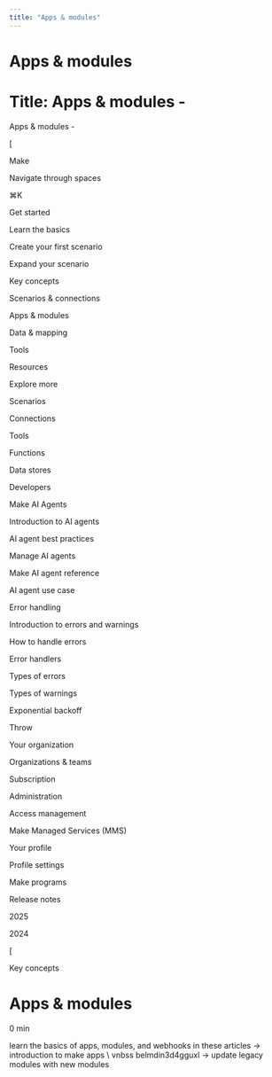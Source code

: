```yaml
---
title: "Apps & modules"
---
```


# Apps & modules

# Title: Apps & modules -

Apps & modules -

[

Make

Navigate through spaces

⌘K

Get started

Learn the basics

Create your first scenario

Expand your scenario

Key concepts

Scenarios & connections

Apps & modules

Data & mapping

Tools

Resources

Explore more

Scenarios

Connections

Tools

Functions

Data stores

Developers

Make AI Agents

Introduction to AI agents

AI agent best practices

Manage AI agents

Make AI agent reference

AI agent use case

Error handling

Introduction to errors and warnings

How to handle errors

Error handlers

Types of errors

Types of warnings

Exponential backoff

Throw

Your organization

Organizations & teams

Subscription

Administration

Access management

Make Managed Services (MMS)

Your profile

Profile settings

Make programs

Release notes

2025

2024

[

Key concepts

Apps & modules
==============

0 min

 learn the basics of apps, modules, and webhooks in these articles → introduction to make apps \ vnbss belmdin3d4gguxl → update legacy modules with new modules